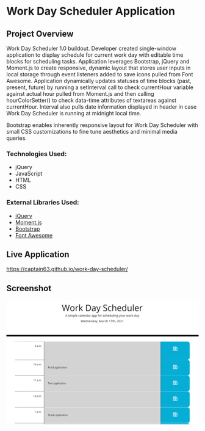 # Work Day Scheduler Application

## Project Overview
Work Day Scheduler 1.0 buildout. Developer created single-window application to display schedule for current work day with editable time blocks for scheduling tasks. Application leverages Bootstrap, jQuery and Moment.js to create responsive, dynamic layout that stores user inputs in local storage through event listeners added to save icons pulled from Font Awesome. Application dynamically updates statuses of time blocks (past, present, future) by running a setInterval call to check currentHour variable against actual hour pulled from Moment.js and then calling hourColorSetter() to check data-time attributes of textareas against currentHour. Interval also pulls date information displayed in header in case Work Day Scheduler is running at midnight local time.

Bootstrap enables inherently responsive layout for Work Day Scheduler with small CSS customizations to fine tune aesthetics and minimal media queries.

### Technologies Used:
<ul>
<li>jQuery</li>
<li>JavaScript</li>
<li>HTML</li>
<li>CSS</li>
</ul>

### External Libraries Used:
<ul>
<li><a href="https://jquery.com/" target="_blank">jQuery</a></li>
<li><a href="https://momentjs.com/" target="_blank">Moment.js</a></li>
<li><a href="https://getbootstrap.com/" target="_blank">Bootstrap</a></li>
<li><a href="https://fontawesome.com/" target="_blank">Font Awesome</a></li>
</ul>

## Live Application
https://captain63.github.io/work-day-scheduler/

## Screenshot
![Screenshot of completed application with tasks added to timeblocks](./Assets/Images/completed-application.PNG)
